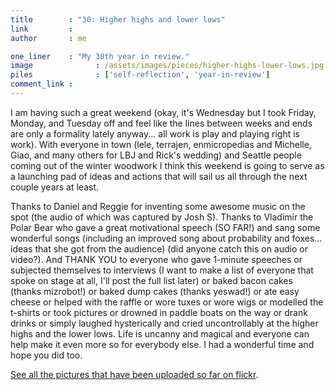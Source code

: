 ```yaml
---
title        : "30: Higher highs and lower lows"
link         : 
author       : me

one_liner    : "My 30th year in review."
image			   : /assets/images/pieces/higher-highs-lower-lows.jpg
piles			   : ['self-reflection', 'year-in-review']
comment_link : 
---
```


I am having such a great weekend (okay, it's Wednesday but I took Friday, Monday, and Tuesday off and feel like the lines between weeks and ends are only a formality lately anyway... all work is play and playing right is work). With everyone in town (lele, terrajen, enmicropedias and Michelle, Giao, and many others for LBJ and Rick's wedding) and Seattle people coming out of the winter woodwork I think this weekend is going to serve as a launching pad of ideas and actions that will sail us all through the next couple years at least.

Thanks to Daniel and Reggie for inventing some awesome music on the spot (the audio of which was captured by Josh S). Thanks to Vladimir the Polar Bear who gave a great motivational speech (SO FAR!) and sang some wonderful songs (including an improved song about probability and foxes... ideas that she got from the audience) (did anyone catch this on audio or video?). And THANK YOU to everyone who gave 1-minute speeches or subjected themselves to interviews (I want to make a list of everyone that spoke on stage at all, I'll post the full list later) or baked bacon cakes (thanks mizrobot!) or baked dump cakes (thanks yeswad!) or ate easy cheese or helped with the raffle or wore tuxes or wore wigs or modelled the t-shirts or took pictures or drowned in paddle boats on the way or drank drinks or simply laughed hysterically and cried uncontrollably at the higher highs and the lower lows. Life is uncanny and magical and everyone can help make it even more so for everybody else. I had a wonderful time and hope you did too.

[See all the pictures that have been uploaded so far on flickr](https://www.flickr.com/photos/tags/erikbenson30/).